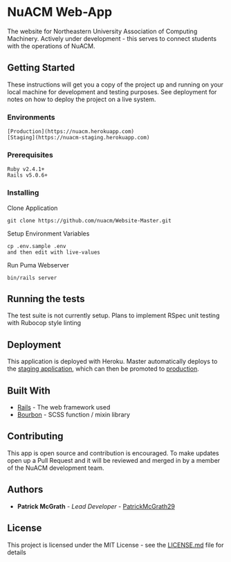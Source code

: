 # NuACM Web-App

The website for Northeastern University Association of Computing Machinery. Actively under development - this serves to connect students with the operations of NuACM.

## Getting Started

These instructions will get you a copy of the project up and running on your local machine for development and testing purposes. See deployment for notes on how to deploy the project on a live system.

### Environments

```
[Production](https://nuacm.herokuapp.com)
[Staging](https://nuacm-staging.herokuapp.com)
```

### Prerequisites

```
Ruby v2.4.1+
Rails v5.0.6+
```

### Installing

Clone Application

```
git clone https://github.com/nuacm/Website-Master.git
```

Setup Environment Variables

```
cp .env.sample .env
and then edit with live-values
```

Run Puma Webserver
```
bin/rails server
```

## Running the tests

The test suite is not currently setup. Plans to implement RSpec unit testing with Rubocop style linting

## Deployment

This application is deployed with Heroku. Master automatically deploys to the [staging application](https://nuacm-staging.herokuapp.com), which can then be promoted to [production](https://nuacm.herokuapp.com).

## Built With

* [Rails](#) - The web framework used
* [Bourbon](#) - SCSS function / mixin library

## Contributing

This app is open source and contribution is encouraged. To make updates open up a Pull Request and it will be reviewed and merged in by a member of the NuACM development team.

## Authors

* **Patrick McGrath** - *Lead Developer* - [PatrickMcGrath29](https://github.com/PatrickMcGrath29)


## License

This project is licensed under the MIT License - see the [LICENSE.md](LICENSE.md) file for details
